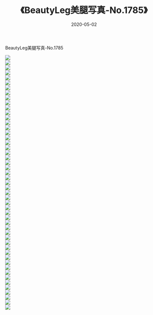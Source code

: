 ﻿---
layout: post
title:  《BeautyLeg美腿写真-No.1785》
date:   2020-05-02
img: http://img.660000.xyz/Sharelink/网络美图/2020/BeautyLeg美腿写真-No.1785/000.jpg
categories: [美女, 清纯, 唯美]
---

BeautyLeg美腿写真-No.1785

  ![](http://img.660000.xyz/Sharelink/网络美图/2020/BeautyLeg美腿写真-No.1785/001.jpg) <br> ![](http://img.660000.xyz/Sharelink/网络美图/2020/BeautyLeg美腿写真-No.1785/002.jpg) <br> ![](http://img.660000.xyz/Sharelink/网络美图/2020/BeautyLeg美腿写真-No.1785/003.jpg) <br> ![](http://img.660000.xyz/Sharelink/网络美图/2020/BeautyLeg美腿写真-No.1785/004.jpg) <br> ![](http://img.660000.xyz/Sharelink/网络美图/2020/BeautyLeg美腿写真-No.1785/005.jpg) <br> ![](http://img.660000.xyz/Sharelink/网络美图/2020/BeautyLeg美腿写真-No.1785/006.jpg) <br> ![](http://img.660000.xyz/Sharelink/网络美图/2020/BeautyLeg美腿写真-No.1785/007.jpg) <br> ![](http://img.660000.xyz/Sharelink/网络美图/2020/BeautyLeg美腿写真-No.1785/008.jpg) <br> ![](http://img.660000.xyz/Sharelink/网络美图/2020/BeautyLeg美腿写真-No.1785/009.jpg) <br> ![](http://img.660000.xyz/Sharelink/网络美图/2020/BeautyLeg美腿写真-No.1785/010.jpg) <br> ![](http://img.660000.xyz/Sharelink/网络美图/2020/BeautyLeg美腿写真-No.1785/011.jpg) <br> ![](http://img.660000.xyz/Sharelink/网络美图/2020/BeautyLeg美腿写真-No.1785/012.jpg) <br> ![](http://img.660000.xyz/Sharelink/网络美图/2020/BeautyLeg美腿写真-No.1785/013.jpg) <br> ![](http://img.660000.xyz/Sharelink/网络美图/2020/BeautyLeg美腿写真-No.1785/014.jpg) <br> ![](http://img.660000.xyz/Sharelink/网络美图/2020/BeautyLeg美腿写真-No.1785/015.jpg) <br> ![](http://img.660000.xyz/Sharelink/网络美图/2020/BeautyLeg美腿写真-No.1785/016.jpg) <br> ![](http://img.660000.xyz/Sharelink/网络美图/2020/BeautyLeg美腿写真-No.1785/017.jpg) <br> ![](http://img.660000.xyz/Sharelink/网络美图/2020/BeautyLeg美腿写真-No.1785/018.jpg) <br> ![](http://img.660000.xyz/Sharelink/网络美图/2020/BeautyLeg美腿写真-No.1785/019.jpg) <br> ![](http://img.660000.xyz/Sharelink/网络美图/2020/BeautyLeg美腿写真-No.1785/020.jpg) <br> ![](http://img.660000.xyz/Sharelink/网络美图/2020/BeautyLeg美腿写真-No.1785/021.jpg) <br> ![](http://img.660000.xyz/Sharelink/网络美图/2020/BeautyLeg美腿写真-No.1785/022.jpg) <br> ![](http://img.660000.xyz/Sharelink/网络美图/2020/BeautyLeg美腿写真-No.1785/023.jpg) <br> ![](http://img.660000.xyz/Sharelink/网络美图/2020/BeautyLeg美腿写真-No.1785/024.jpg) <br> ![](http://img.660000.xyz/Sharelink/网络美图/2020/BeautyLeg美腿写真-No.1785/025.jpg) <br> ![](http://img.660000.xyz/Sharelink/网络美图/2020/BeautyLeg美腿写真-No.1785/026.jpg) <br> ![](http://img.660000.xyz/Sharelink/网络美图/2020/BeautyLeg美腿写真-No.1785/027.jpg) <br> ![](http://img.660000.xyz/Sharelink/网络美图/2020/BeautyLeg美腿写真-No.1785/028.jpg) <br> ![](http://img.660000.xyz/Sharelink/网络美图/2020/BeautyLeg美腿写真-No.1785/029.jpg) <br> ![](http://img.660000.xyz/Sharelink/网络美图/2020/BeautyLeg美腿写真-No.1785/030.jpg) <br> ![](http://img.660000.xyz/Sharelink/网络美图/2020/BeautyLeg美腿写真-No.1785/031.jpg) <br> ![](http://img.660000.xyz/Sharelink/网络美图/2020/BeautyLeg美腿写真-No.1785/032.jpg) <br> ![](http://img.660000.xyz/Sharelink/网络美图/2020/BeautyLeg美腿写真-No.1785/033.jpg) <br> ![](http://img.660000.xyz/Sharelink/网络美图/2020/BeautyLeg美腿写真-No.1785/034.jpg) <br> ![](http://img.660000.xyz/Sharelink/网络美图/2020/BeautyLeg美腿写真-No.1785/035.jpg) <br> ![](http://img.660000.xyz/Sharelink/网络美图/2020/BeautyLeg美腿写真-No.1785/036.jpg) <br> ![](http://img.660000.xyz/Sharelink/网络美图/2020/BeautyLeg美腿写真-No.1785/037.jpg) <br> ![](http://img.660000.xyz/Sharelink/网络美图/2020/BeautyLeg美腿写真-No.1785/038.jpg) <br> ![](http://img.660000.xyz/Sharelink/网络美图/2020/BeautyLeg美腿写真-No.1785/039.jpg) <br> ![](http://img.660000.xyz/Sharelink/网络美图/2020/BeautyLeg美腿写真-No.1785/040.jpg) <br> ![](http://img.660000.xyz/Sharelink/网络美图/2020/BeautyLeg美腿写真-No.1785/041.jpg) <br> ![](http://img.660000.xyz/Sharelink/网络美图/2020/BeautyLeg美腿写真-No.1785/042.jpg) <br> ![](http://img.660000.xyz/Sharelink/网络美图/2020/BeautyLeg美腿写真-No.1785/043.jpg) <br> ![](http://img.660000.xyz/Sharelink/网络美图/2020/BeautyLeg美腿写真-No.1785/044.jpg) <br> ![](http://img.660000.xyz/Sharelink/网络美图/2020/BeautyLeg美腿写真-No.1785/045.jpg) <br> ![](http://img.660000.xyz/Sharelink/网络美图/2020/BeautyLeg美腿写真-No.1785/046.jpg) <br> ![](http://img.660000.xyz/Sharelink/网络美图/2020/BeautyLeg美腿写真-No.1785/047.jpg) <br> ![](http://img.660000.xyz/Sharelink/网络美图/2020/BeautyLeg美腿写真-No.1785/048.jpg) <br> ![](http://img.660000.xyz/Sharelink/网络美图/2020/BeautyLeg美腿写真-No.1785/049.jpg) <br> ![](http://img.660000.xyz/Sharelink/网络美图/2020/BeautyLeg美腿写真-No.1785/050.jpg) <br> ![](http://img.660000.xyz/Sharelink/网络美图/2020/BeautyLeg美腿写真-No.1785/051.jpg) <br>